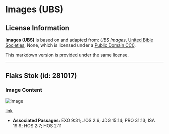 # Images (UBS)

## License Information

**Images (UBS)** is based on and adapted from: _UBS Images_, [United Bible Societies](https://unitedbiblesocieties.org/), None, which is licensed under a [Public Domain CC0](https://creativecommons.org/public-domain/cc0/).

This markdown version is provided under the same license.



--------------------------------

## Flaks Stok (id: 281017)

### Image Content

![Image](https://cdn.aquifer.bible/aquifer-content/resources/Media/WEB-0235_flax_stalk.jpg)

[link](https://cdn.aquifer.bible/aquifer-content/resources/Media/WEB-0235_flax_stalk.jpg)

* **Associated Passages:** EXO 9:31; JOS 2:6; JDG 15:14; PRO 31:13; ISA 19:9; HOS 2:7; HOS 2:11

